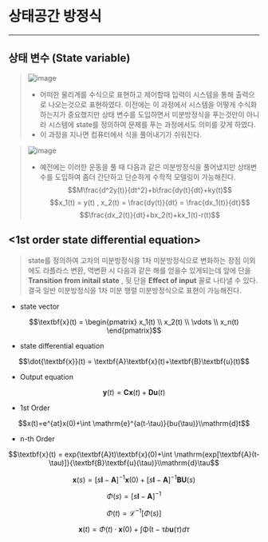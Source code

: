 # 상태공간 방정식

---  
## 상태 변수 (State variable)

> ![image](https://github.com/nice2000rice/repocs/assets/144098833/2afeb8e6-862f-4627-8c83-431683e2bdb9)
>- 어떠한 물리계를 수식으로 표현하고 제어할때 입력이 시스템을 통해 출력으로 나오는것으로 표현하였다. 이전에는 이 과정에서 시스템을 어떻게 수식화
하는지가 중요했지만 상태 변수를 도입하면서 미분방정식을 푸는것만이 아니라 시스템에 state를 정의하여 문제를 푸는 과정에서도 의미를 갖게 하였다.
> - 이 과정을 지나면 컴퓨터에서 식을 풀어내기가 쉬워진다.

> ![image](https://github.com/nice2000rice/repocs/assets/144098833/cdd902e0-5fa3-4d30-8ce7-07cbb96eb02d)
> - 예전에는 이러한 운동을 풀 때 다음과 같은 미분방정식을 풀어냈지만 상태변수를 도입하여 좀더 간단하고 단순하게 수학적 모델링이 가능해진다.  
$$M\frac{d^2y(t)}{dt^2}+b\frac{dy(t}{dt}+ky(t)$$
$$x_1(t) = y(t) , x_2(t) = \frac{dy(t)}{dt} = \frac{dx_1(t)}{dt}$$
$$\frac{dx_2(t)}{dt}+bx_2(t)+kx_1(t)-r(t)$$

## <1st order state differential equation>

> state를 정의하여 고차의 미분방정식을 1차 미분방정식으로 변화하는 장점 이외에도 라플라스 변환, 역변환 시 다음과 같은 해를 얻을수 있게되는데 앞에 단을 **Transition from initail state** , 뒷 단을 **Effect of input** 꼴로 나타낼 수 있다. 결국 일반 미분방정식을 1차 미분 행렬 미분방정식으로 표현이 가능해진다.
>
 * state vector
   
$$\textbf{x}(t) =
 \begin{pmatrix}
  x_1(t) \\
  x_2(t) \\
  \vdots \\
  x_n(t)
 \end{pmatrix}$$

 * state differential equation

$$\dot{\textbf{x}}(t) = \textbf{A}\textbf{x}(t)+\textbf{B}\textbf{u}(t)$$

 * Output equation
   
$$\textbf{y}(t)=\textbf{C}\textbf{x}(t)+\textbf{D}\textbf{u}(t)$$

 * 1st Order

$$x(t)=e^{at}x(0)+\int \mathrm{e}^{a(t-\tau)}{bu(\tau)}\\mathrm{d}t$$  

 * n-th Order

$$\textbf{x}(t) = exp(\textbf{A}t)\textbf{x}(0)+\int \mathrm{exp[\textbf{A}(t-\tau)]}{\textbf{B}\textbf{u}(\tau)}\\mathrm{d}\tau$$  

$$\textbf{x}(s) = [s\textbf{I}-\textbf{A}]^{-1}\textbf{x}(0)+[s\textbf{I}-\textbf{A}]^{-1}\textbf{B}\textbf{U}(s)$$

$$\Phi(s)=[s\textbf{I}-\textbf{A}]^{-1}$$

$$\Phi(t)=\mathscr{L}^{-1}[\Phi(s)]$$

$$\textbf{x}(t)=\Phi(t)\cdot\textbf{x}(0)+\int \mathrm{\Phi(t-\tau}{b\textbf{u}(\tau)d\tau}$$
